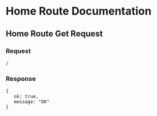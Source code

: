 # Home Route Documentation

## Home Route Get Request

### Request

    /

### Response

    {
       ok: true,
       message: "OK"
    }
